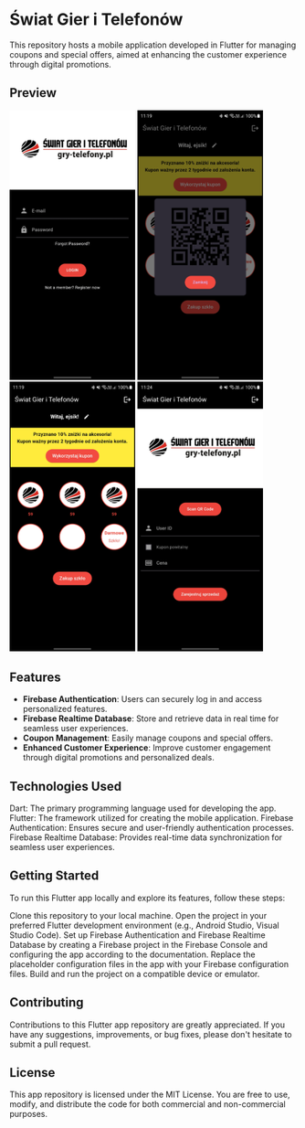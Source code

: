 # Świat Gier i Telefonów

This repository hosts a mobile application developed in Flutter for managing coupons and special offers, aimed at enhancing the customer experience through digital promotions.

## Preview
<div>
  <img src="https://github.com/ejsiik/GryTelefony/blob/main/gry_telefony/github%20screenshots/3.jpg?raw=true" alt="Login page" width="220">
  <img src="https://github.com/ejsiik/GryTelefony/blob/main/gry_telefony/github%20screenshots/2.jpg?raw=true" alt="Client page" width="220">
  <img src="https://github.com/ejsiik/GryTelefony/blob/main/gry_telefony/github%20screenshots/1.jpg?raw=true" alt="Qr page" width="220">
  <img src="https://github.com/ejsiik/GryTelefony/blob/main/gry_telefony/github%20screenshots/4.jpg?raw=true" alt="Admin page" width="220">
</div>



## Features
- **Firebase Authentication**: Users can securely log in and access personalized features.
- **Firebase Realtime Database**: Store and retrieve data in real time for seamless user experiences.
- **Coupon Management**: Easily manage coupons and special offers.
- **Enhanced Customer Experience**: Improve customer engagement through digital promotions and personalized deals.

## Technologies Used
Dart: The primary programming language used for developing the app.
Flutter: The framework utilized for creating the mobile application.
Firebase Authentication: Ensures secure and user-friendly authentication processes.
Firebase Realtime Database: Provides real-time data synchronization for seamless user experiences.

## Getting Started
To run this Flutter app locally and explore its features, follow these steps:

Clone this repository to your local machine.
Open the project in your preferred Flutter development environment (e.g., Android Studio, Visual Studio Code).
Set up Firebase Authentication and Firebase Realtime Database by creating a Firebase project in the Firebase Console and configuring the app according to the documentation.
Replace the placeholder configuration files in the app with your Firebase configuration files.
Build and run the project on a compatible device or emulator.

## Contributing
Contributions to this Flutter app repository are greatly appreciated. If you have any suggestions, improvements, or bug fixes, please don't hesitate to submit a pull request.

## License
This app repository is licensed under the MIT License. You are free to use, modify, and distribute the code for both commercial and non-commercial purposes.
